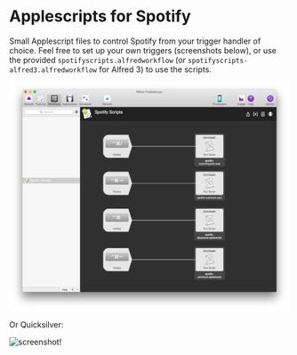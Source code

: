 # Applescripts for Spotify

Small Applescript files to control Spotify from your trigger handler of choice. Feel free to set up your own triggers (screenshots below), or use the provided `spotifyscripts.alfredworkflow` (or `spotifyscripts-alfred3.alfredworkflow` for Alfred 3) to use the scripts.

![screenshot!](https://raw.githubusercontent.com/christineyen/spotify-applescripts/master/alfred.png)

Or Quicksilver:

![screenshot!](https://raw.githubusercontent.com/christineyen/spotify-applescripts/master/quicksilver.png)
